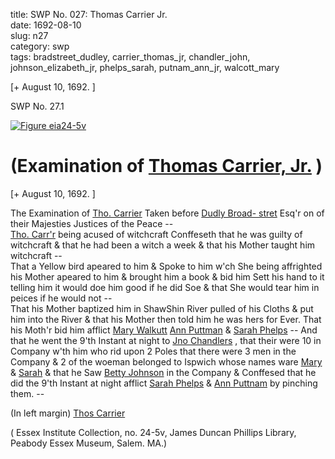 title: SWP No. 027: Thomas Carrier Jr.  
date: 1692-08-10  
slug: n27  
category: swp  
tags: bradstreet_dudley, carrier_thomas_jr, chandler_john, johnson_elizabeth_jr, phelps_sarah, putnam_ann_jr, walcott_mary




[+ August 10, 1692. ]

<div markdown class="doc" id="n27.1">

<div class="doc_id">SWP No. 27.1</div>


<span markdown class="figure">[![Figure eia24-5v](archives/essex/eia/gifs/eia24-5v.gif)](archives/essex/eia/large/eia24-5v.jpg)</span>

# (Examination of [Thomas Carrier, Jr.](/tag/carrier_thomas_jr.html) )

[+ August 10, 1692. ]

The Examination of [Tho. Carrier](/tag/carrier_thomas_jr.html) Taken before [Dudly Broad- stret](/tag/bradstreet_dudley.html) Esq'r on of their Majesties Justices of the Peace --  
[Tho. Carr'r](/tag/carrier_thomas_jr.html) being acused of witchcraft Conffeseth that he was  guilty of witchcraft & that he had been a witch a week & that his  Mother taught him witchcraft --  
That a Yellow bird apeared to him & Spoke to him w'ch She  being affrighted his Mother apeared to him & brought him a book  & bid him Sett his hand to it telling him it would doe him good if he did Soe & that She would tear him in peices if he would not --  
That his Mother baptized him in ShawShin River pulled of his  Cloths & put him into the River & that his Mother then told him he  was hers for Ever. That his Moth'r bid him afflict [Mary Walkutt](/tag/walcott_mary.html) [Ann Puttman](/tag/putnam_ann_jr.html) & [Sarah Phelps](/tag/phelps_sarah.html) -- And that he went the 9'th Instant at  night to [Jno Chandlers](/tag/chandler_john.html) , that their were 10 in Company w'th him who rid upon 2 Poles that there were 3 men in the Company & 2 of the  woeman belonged to Ispwich whose names ware [Mary](/tag/walcott_mary.html) & [Sarah](/tag/phelps_sarah.html) & that he Saw [Betty Johnson](/tag/johnson_elizabeth_jr.html) in the Company & Conffesed that he did  the 9'th Instant at night afflict [Sarah Phelps](/tag/phelps_sarah.html) & [Ann Puttnam](/tag/putnam_ann_jr.html) by  pinching them. --

(In left margin) [Thos Carrier](/tag/carrier_thomas_jr.html)

( Essex Institute Collection, no. 24-5v, James Duncan Phillips Library, Peabody Essex Museum, Salem. MA.)


</div>